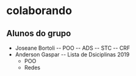 # colaborando

## Alunos do grupo

- Joseane Bortoli
-- POO
-- ADS
-- STC
-- CRF
- Anderson Gaspar
-- Lista de Dsiciplinas 2019
  - POO 
  - Redes
   

